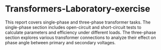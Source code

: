 # Transformers-Laboratory-exercise
This report covers single-phase and three-phase transformer tasks. The single-phase section includes open-circuit and short-circuit tests to calculate parameters and efficiency under different loads. The three-phase section explores various transformer connections to analyze their effect on phase angle between primary and secondary voltages.
